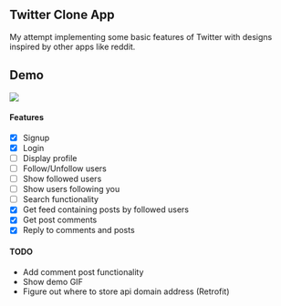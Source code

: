 ## Twitter Clone App
My attempt implementing some basic features of Twitter with designs inspired by other apps like reddit.

## Demo
![](https://github.com/sxxxi/TwitterCloneApp/blob/main/misc/quickie.gif)

#### Features
- [x] Signup
- [x] Login
- [ ] Display profile
- [ ] Follow/Unfollow users
- [ ] Show followed users
- [ ] Show users following you
- [ ] Search functionality 
- [x] Get feed containing posts by followed users
- [x] Get post comments
- [x] Reply to comments and posts

#### TODO
- Add comment post functionality
- Show demo GIF
- Figure out where to store api domain address (Retrofit)
